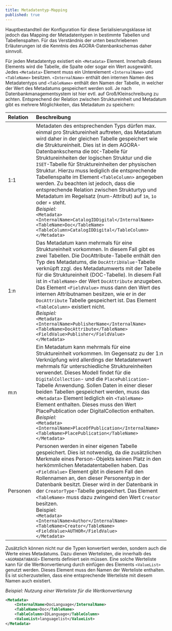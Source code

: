 ```yaml
---
title: Metadatentyp-Mapping
published: true
---
```


Hauptbestandteil der Konfiguration für diese Serialisierungsklasse ist jedoch das Mapping der Metadatentypen in bestimmte Tabellen und Tabellenspalten. Für das Verständnis der unten beschriebenen Erläuterungen ist die Kenntnis des AGORA-Datenbankschemas daher sinnvoll.

Für jeden Metadatentyp existiert ein `<Metadata>` Element. Innerhalb dieses Elements wird die Tabelle, die Spalte oder sogar ein Wert ausgewählt. Jedes `<Metadata>` Element muss ein Unterelement `<InternalName>` und `<TableName>` besitzen. `<InternalName>` enthält den internen Namen des Metadatentyps und `<TableName>` enthält den Namen der Tabelle, in welcher der Wert des Metadatums gespeichert werden soll. Je nach Datenbankmanagementsystem ist hier evtl. auf Groß/Kleinschreibung zu achten. Entsprechend der Relation zwischen Struktureinheit und Metadatum gibt es mehrere Möglichkeiten, das Metadatum zu speichern:

| Relation | Beschreibung |
| :------- | :----------- |
| 1:1      | Metadaten des entsprechenden Typs dürfen max. einmal pro Struktureinheit auftreten, das Metadatum wird daher in der gleichen Tabelle gespeichert wie die Struktureinheit. Dies ist in dem AGORA-Datenbankschema die `DOC`-Tabelle für Struktureinheiten der logischen Struktur und die `ISET`-Tabelle für Struktureinheiten der physischen Struktur. Hierzu muss lediglich die entsprechende Tabellenspalte im Element `<TableColumn>` angegeben werden. Zu beachten ist jedoch, dass die entsprechende Relation zwischen Strukturtyp und Metadatum im Regelsatz (num-Attribut) auf `1m`, `1o` oder `+` steht.<br/>*Beispiel:*<br/>`<Metadata>`<br/>`<InternalName>CatalogIDDigital</InternalName>`<br/>`<TableName>Doc</TableName>`<br/>`<TableColumn>CatalogIDDigital</TableColumn>`<br/>`</Metadata>` |
| 1:n      | Das Metadatum kann mehrmals für eine Struktureinheit vorkommen. In diesem Fall gibt es zwei Tabellen. Die DocAttribute-Tabelle enthält den Typ des Metadatums, die `DocAttribValue`-Tabelle verknüpft zzgl. des Metadatumwerts mit der Tabelle für die Struktureinheit (DOC-Tabelle). In diesem Fall ist in `<TableName>` der Wert `DocAttribute` anzugeben. Das Element `<FieldValue>` muss dann den Wert des internen Attributnamen besitzen, wie er in der `DocAttribute` Tabelle gespeichert ist. Das Element `<TableColumn>` existiert nicht.<br/>*Beispiel:*<br/>`<Metadata>`<br/>`<InternalName>PublisherName</InternalName> <TableName>DocAttribute</TableName>`<br/>`<FieldValue>Publisher</FieldValue>`<br/>`</Metadata>` |
| m:n      | Ein Metadatum kann mehrmals für eine Struktureinheit vorkommen. Im Gegensatz zu der 1:n Verknüpfung wird allerdings der Metadatenwert mehrmals für unterschiedliche Struktureinheiten verwendet. Dieses Modell findet für die `DigitalCollection`- und die `PlacePublication`-Tabelle Anwendung. Sollen Daten in einer dieser beiden Tabellen gespeichert werden, muss das `<Metadata>` Element lediglich ein `<TableName>` Element enthalten. Dieses muss den Wert PlacePublication oder DigitalCollection enthalten.<br/>*Beispiel:*<br/>`<Metadata>`<br/>`<InternalName>PlaceOfPublication</InternalName> <TableName>PlacePublication</TableName>`<br/>`</Metadata>` |
| Personen | Personen werden in einer eigenen Tabelle gespeichert. Dies ist notwendig, da die zusätzlichen Merkmale eines Person-Objekts keinen Platz in den herkömmlichen Metadatentabellen haben. Das `<FieldValue>` Element gibt in diesem Fall den Rollennamen an, den dieser Personentyp in der Datenbank besitzt. Dieser wird in der Datenbank in der `CreatorType`-Tabelle gespeichert. Das Element `<TableName>` muss dazu zwingend den Wert `Creator` besitzen.<br/>Beispiel:<br/>`<Metadata>`<br/>`<InternalName>Author</InternalName>`<br/>`<TableName>Creator</TableName>`<br/>`<FieldValue>AUTHOR</FieldValue>`<br/>`</Metadata>` |

Zusätzlich können nicht nur die Typen konvertiert werden, sondern auch die Werte eines Metadatums. Dazu dienen Wertelisten, die innerhalb des `<AGORADATABASE>` Elements definiert sein müssen. Eine solche Werteliste kann für die Wertkonvertierung durch einfügen des Elements `<ValueList>` genutzt werden. Dieses Element muss den Namen der Werteliste enthalten. Es ist sicherzustellen, dass eine entsprechende Werteliste mit diesem Namen auch existiert.

_Beispiel: Nutzung einer Werteliste für die Wertkonvertierung_

```xml
<Metadata>
    <InternalName>DocLanguage</InternalName>
    <TableName>Doc</TableName>
    <TableColumn>IDLanguage</TableColumn>
    <ValueList>languagelist</ValueList>
</Metadata>
```

